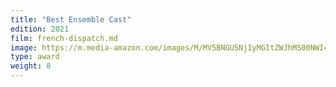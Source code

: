 ```yaml
---
title: "Best Ensemble Cast"
edition: 2021
film: french-dispatch.md
image: https://m.media-amazon.com/images/M/MV5BNGU5NjIyMGItZWJhMS00NWI4LWExMjItOTZhNWNkMDdiYmNiXkEyXkFqcGc@._V1_FMjpg_UX1378_.jpg
type: award
weight: 8
---
```

